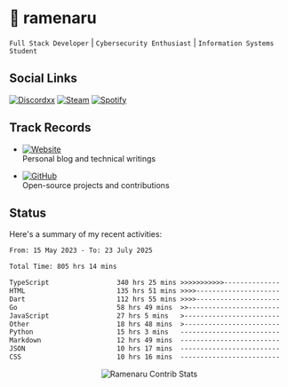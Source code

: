 # 🍜 ramenaru

`Full Stack Developer` | `Cybersecurity Enthusiast` | `Information Systems Student`

## Social Links
[![Discordxx](https://img.shields.io/badge/Discord-7289da?style=flat&logo=discord&logoColor=white)](https://discordapp.com/users/503291004200157185)
[![Steam](https://img.shields.io/badge/Steam-1b2838?style=flat&logo=steam&logoColor=white)](https://steamcommunity.com/id/ramenaru)
[![Spotify](https://img.shields.io/badge/Spotify-1ED760?logo=spotify&logoColor=white)](https://open.spotify.com/user/zehfiusachi8zilte5bqkjl2l)

## Track Records
- [![Website](https://img.shields.io/badge/Websites-FF7139?style=for-the-badge&logo=ghost&logoColor=white)](https://ramenaru.me)  
  Personal blog and technical writings

- [![GitHub](https://img.shields.io/badge/Github_Projects-181717?style=for-the-badge&logo=github&logoColor=white)](https://github.com/ramenaru)  
  Open-source projects and contributions

## Status

Here's a summary of my recent activities:

<!--START_SECTION:waka-->

```txt
From: 15 May 2023 - To: 23 July 2025

Total Time: 805 hrs 14 mins

TypeScript                 340 hrs 25 mins >>>>>>>>>>>--------------   42.28 %
HTML                       135 hrs 51 mins >>>>---------------------   16.87 %
Dart                       112 hrs 55 mins >>>>---------------------   14.02 %
Go                         58 hrs 49 mins  >>-----------------------   07.30 %
JavaScript                 27 hrs 5 mins   >------------------------   03.37 %
Other                      18 hrs 48 mins  >------------------------   02.34 %
Python                     15 hrs 3 mins   -------------------------   01.87 %
Markdown                   12 hrs 49 mins  -------------------------   01.59 %
JSON                       10 hrs 17 mins  -------------------------   01.28 %
CSS                        10 hrs 16 mins  -------------------------   01.28 %
```

<!--END_SECTION:waka-->

<div style="text-align: center;">
   <img align="center" src="https://github-readme-streak-stats.herokuapp.com/?user=Ramenaru&theme=dark&card_width=520" alt="Ramenaru Contrib Stats" />
</div>

